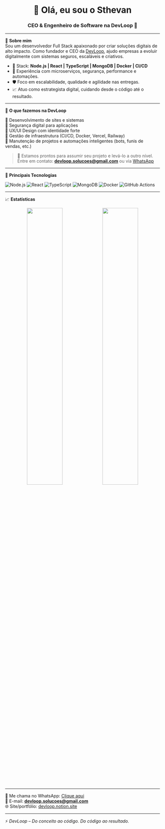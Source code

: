 <h1 align="center">👋 Olá, eu sou o Sthevan</h1>
<h3 align="center">CEO & Engenheiro de Software na DevLoop 🚀</h3>

---

🎯 <strong>Sobre mim</strong>  
Sou um desenvolvedor Full Stack apaixonado por criar soluções digitais de alto impacto. Como fundador e CEO da [DevLoop](https://devloop.notion.site), ajudo empresas a evoluir digitalmente com sistemas seguros, escaláveis e criativos.

- 🧠 Stack: **Node.js | React | TypeScript | MongoDB | Docker | CI/CD**
- 🧰 Experiência com microserviços, segurança, performance e automações.
- 🛡️ Foco em escalabilidade, qualidade e agilidade nas entregas.
- 📈 Atuo como estrategista digital, cuidando desde o código até o resultado.

---

🚀 <strong>O que fazemos na DevLoop</strong>

🔹 Desenvolvimento de sites e sistemas  
🔹 Segurança digital para aplicações  
🔹 UX/UI Design com identidade forte  
🔹 Gestão de infraestrutura (CI/CD, Docker, Vercel, Railway)  
🔹 Manutenção de projetos e automações inteligentes (bots, funis de vendas, etc.)

> 💼 Estamos prontos para assumir seu projeto e levá-lo a outro nível.  
Entre em contato: **devloop.solucoes@gmail.com** ou via [WhatsApp](https://wa.me/5527999999999)

---

🧰 <strong>Principais Tecnologias</strong>

![Node.js](https://img.shields.io/badge/Node.js-339933?style=flat&logo=node.js&logoColor=white)
![React](https://img.shields.io/badge/React-61DAFB?style=flat&logo=react&logoColor=black)
![TypeScript](https://img.shields.io/badge/TypeScript-007ACC?style=flat&logo=typescript&logoColor=white)
![MongoDB](https://img.shields.io/badge/MongoDB-47A248?style=flat&logo=mongodb&logoColor=white)
![Docker](https://img.shields.io/badge/Docker-2496ED?style=flat&logo=docker&logoColor=white)
![GitHub Actions](https://img.shields.io/badge/GitHub_Actions-2088FF?style=flat&logo=github-actions&logoColor=white)

---

📈 <strong>Estatísticas</strong>

<p align="center">
  <img src="https://github-readme-stats.vercel.app/api?username=sthevan027&show_icons=true&theme=radical" width="48%"/>
  <img src="https://github-readme-stats.vercel.app/api/top-langs/?username=sthevan027&layout=compact&theme=radical" width="48%"/>
</p>

---

💬 Me chama no WhatsApp: [Clique aqui](https://wa.me/5527999999999)  
📧 E-mail: **devloop.solucoes@gmail.com**  
🌐 Site/portfólio: [devloop.notion.site](https://devloop.notion.site)

---

⚡ *DevLoop – Do conceito ao código. Do código ao resultado.*
